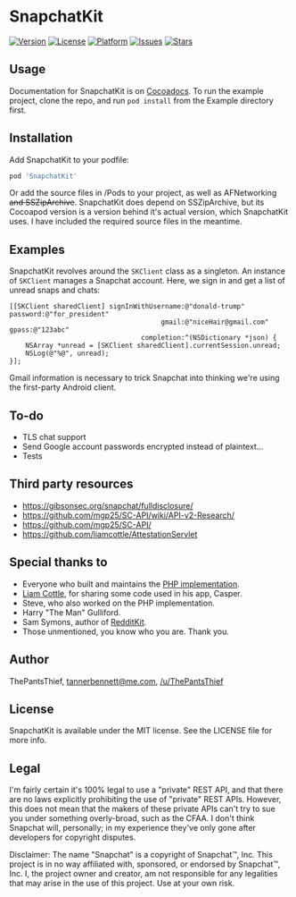 # SnapchatKit

[![Version](https://img.shields.io/cocoapods/v/SnapchatKit.svg?style=flat)](http://cocoapods.org/pods/SnapchatKit)
[![License](https://img.shields.io/cocoapods/l/SnapchatKit.svg?style=flat)](http://cocoapods.org/pods/SnapchatKit)
[![Platform](https://img.shields.io/cocoapods/p/SnapchatKit.svg?style=flat)](http://cocoapods.org/pods/SnapchatKit)
[![Issues](https://img.shields.io/github/issues-raw/ThePantsThief/SnapchatKit.svg?style=flat)](https://github.com//ThePantsThief/SnapchatKit/issues)
[![Stars](https://img.shields.io/github/stars/ThePantsThief/SnapchatKit.svg?style=flat)](https://github.com//ThePantsThief/SnapchatKit/stargazers)

## Usage

Documentation for SnapchatKit is on [Cocoadocs](http://cocoadocs.org/docsets/SnapchatKit/0.1.0/index.html). To run the example project, clone the repo, and run `pod install` from the Example directory first.

## Installation

Add SnapchatKit to your podfile:

```ruby
pod 'SnapchatKit'
```

Or add the source files in /Pods to your project, as well as AFNetworking ~~and SSZipArchive~~. SnapchatKit does depend on SSZipArchive, but its Cocoapod version is a version behind it's actual version, which SnapchatKit uses. I have included the required source files in the meantime.

## Examples

SnapchatKit revolves around the `SKClient` class as a singleton. An instance of `SKClient` manages a Snapchat account. Here, we sign in and get a list of unread snaps and chats:

```objc
[[SKClient sharedClient] signInWithUsername:@"donald-trump" password:@"for_president"
                                      gmail:@"niceHair@gmail.com" gpass:@"123abc"
                                 completion:^(NSDictionary *json) {
    NSArray *unread = [SKClient sharedClient].currentSession.unread;
    NSLog(@"%@", unread);
}];
```

Gmail information is necessary to trick Snapchat into thinking we're using the first-party Android client.

## To-do
- TLS chat support
- Send Google account passwords encrypted instead of plaintext...
- Tests

## Third party resources

- https://gibsonsec.org/snapchat/fulldisclosure/
- https://github.com/mgp25/SC-API/wiki/API-v2-Research/
- https://github.com/mgp25/SC-API/
- https://github.com/liamcottle/AttestationServlet

## Special thanks to

- Everyone who built and maintains the [PHP implementation](https://github.com/mgp25/SC-API/).
- [Liam Cottle](https://github.com/liamcottle), for sharing some code used in his app, Casper.
- Steve, who also worked on the PHP implementation.
- Harry "The Man" Gulliford.
- Sam Symons, author of [RedditKit](https://github.com/samsymons/RedditKit).
- Those unmentioned, you know who you are. Thank you.

## Author

ThePantsThief, tannerbennett@me.com, [/u/ThePantsThief](http://www.reddit.com/user/thepantsthief/submitted)

## License

SnapchatKit is available under the MIT license. See the LICENSE file for more info.

## Legal

I'm fairly certain it's 100% legal to use a "private" REST API, and that there are no laws explicitly prohibiting the use of "private" REST APIs. However, this does not mean that the makers of these private APIs can't try to sue you under something overly-broad, such as the CFAA. I don't think Snapchat will, personally; in my experience they've only gone after developers for copyright disputes.

Disclaimer: The name "Snapchat" is a copyright of Snapchat™, Inc. This project is in no way affiliated with, sponsored, or endorsed by Snapchat™, Inc. I, the project owner and creator, am not responsible for any legalities that may arise in the use of this project. Use at your own risk.
